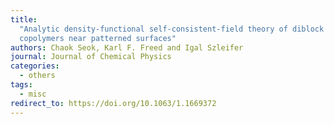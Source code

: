 ```yaml
---
title:
  "Analytic density-functional self-consistent-field theory of diblock
  copolymers near patterned surfaces"
authors: Chaok Seok, Karl F. Freed and Igal Szleifer
journal: Journal of Chemical Physics
categories:
  - others
tags:
  - misc
redirect_to: https://doi.org/10.1063/1.1669372
---
```

